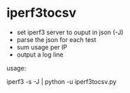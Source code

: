 # iperf3tocsv

 - set iperf3 server to ouput in json (-J)
 - parse the json for each test
 - sum usage per IP
 - output a log line
 
usage:

iperf3 -s -J | python -u iperf3tocsv.py
